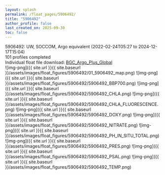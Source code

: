 ```yaml
---
layout: splash
permalink: /float_pages/5906492/
title: "5906492"
author_profile: false
last_created_on: 2025-09-30
toc: false
---
```

 
5906492: UW, SOCCOM, Argo equivalent (2022-02-24T05:27 to 2024-12-17T15:04)\
101 profiles completed\
Individual float file download: [BGC_Argo_Plus_Global](https://ftp.soest.hawaii.edu/bgc_argo_plus/Individual_Floats/outliers_removed/5906492_Sprof_processed.nc)\
![img-png]({{ site.url }}{{ site.baseurl }}/assets/images/float_figures/5906492/01_5906492_map.png)
![img-png]({{ site.url }}{{ site.baseurl }}/assets/images/float_figures/5906492/5906492_BBP700.png)
![img-png]({{ site.url }}{{ site.baseurl }}/assets/images/float_figures/5906492/5906492_CHLA.png)
![img-png]({{ site.url }}{{ site.baseurl }}/assets/images/float_figures/5906492/5906492_CHLA_FLUORESCENCE.png)
![img-png]({{ site.url }}{{ site.baseurl }}/assets/images/float_figures/5906492/5906492_DOXY.png)
![img-png]({{ site.url }}{{ site.baseurl }}/assets/images/float_figures/5906492/5906492_NITRATE.png)
![img-png]({{ site.url }}{{ site.baseurl }}/assets/images/float_figures/5906492/5906492_PH_IN_SITU_TOTAL.png)
![img-png]({{ site.url }}{{ site.baseurl }}/assets/images/float_figures/5906492/5906492_PRES.png)
![img-png]({{ site.url }}{{ site.baseurl }}/assets/images/float_figures/5906492/5906492_PSAL.png)
![img-png]({{ site.url }}{{ site.baseurl }}/assets/images/float_figures/5906492/5906492_TEMP.png)
